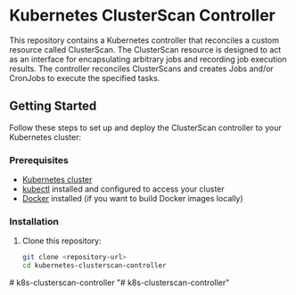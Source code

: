 # Kubernetes ClusterScan Controller

This repository contains a Kubernetes controller that reconciles a custom resource called ClusterScan. The ClusterScan resource is designed to act as an interface for encapsulating arbitrary jobs and recording job execution results. The controller reconciles ClusterScans and creates Jobs and/or CronJobs to execute the specified tasks.

## Getting Started

Follow these steps to set up and deploy the ClusterScan controller to your Kubernetes cluster:

### Prerequisites

- [Kubernetes cluster](https://kubernetes.io/docs/setup/)
- [kubectl](https://kubernetes.io/docs/tasks/tools/install-kubectl/) installed and configured to access your cluster
- [Docker](https://docs.docker.com/get-docker/) installed (if you want to build Docker images locally)

### Installation

1. Clone this repository:

   ```bash
   git clone <repository-url>
   cd kubernetes-clusterscan-controller
#   k 8 s - c l u s t e r s c a n - c o n t r o l l e r  
 "# k8s-clusterscan-controller" 
